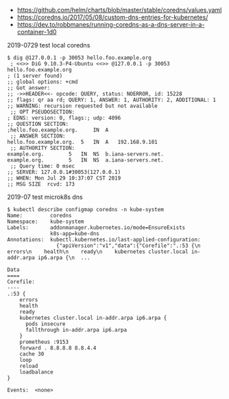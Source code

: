 - https://github.com/helm/charts/blob/master/stable/coredns/values.yaml
- https://coredns.io/2017/05/08/custom-dns-entries-for-kubernetes/
- https://dev.to/robbmanes/running-coredns-as-a-dns-server-in-a-container-1d0

2019-0729 test local coredns

```
$ dig @127.0.0.1 -p 30053 hello.foo.example.org
 ; <<>> DiG 9.10.3-P4-Ubuntu <<>> @127.0.0.1 -p 30053 hello.foo.example.org
; (1 server found)
;; global options: +cmd
;; Got answer:
;; ->>HEADER<<- opcode: QUERY, status: NOERROR, id: 15228
;; flags: qr aa rd; QUERY: 1, ANSWER: 1, AUTHORITY: 2, ADDITIONAL: 1
;; WARNING: recursion requested but not available
 ;; OPT PSEUDOSECTION:
; EDNS: version: 0, flags:; udp: 4096
;; QUESTION SECTION:
;hello.foo.example.org.		IN	A
 ;; ANSWER SECTION:
hello.foo.example.org.	5	IN	A	192.168.9.101
 ;; AUTHORITY SECTION:
example.org.		5	IN	NS	b.iana-servers.net.
example.org.		5	IN	NS	a.iana-servers.net.
 ;; Query time: 0 msec
;; SERVER: 127.0.0.1#30053(127.0.0.1)
;; WHEN: Mon Jul 29 10:37:07 CST 2019
;; MSG SIZE  rcvd: 173
```

2019-07 test microk8s dns

```
$ kubectl describe configmap coredns -n kube-system
Name:         coredns
Namespace:    kube-system
Labels:       addonmanager.kubernetes.io/mode=EnsureExists
              k8s-app=kube-dns
Annotations:  kubectl.kubernetes.io/last-applied-configuration:
                {"apiVersion":"v1","data":{"Corefile":".:53 {\n    errors\n    health\n    ready\n    kubernetes cluster.local in-addr.arpa ip6.arpa {\n  ...

Data
====
Corefile:
----
.:53 {
    errors
    health
    ready
    kubernetes cluster.local in-addr.arpa ip6.arpa {
      pods insecure
      fallthrough in-addr.arpa ip6.arpa
    }
    prometheus :9153
    forward . 8.8.8.8 8.8.4.4
    cache 30
    loop
    reload
    loadbalance
}

Events:  <none>

```